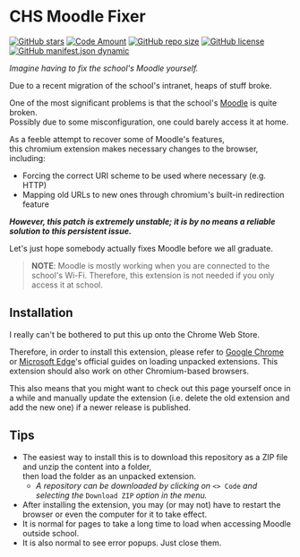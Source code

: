 # CHS Moodle Fixer

[![GitHub stars](https://img.shields.io/github/stars/abu-co/CHS-Moodle-Fixer)](https://github.com/abu-co/CHS-Moodle-Fixer/stargazers)
[![Code Amount](https://img.shields.io/badge/js%20code%20amount-0-yellowgreen)](#)
[![GitHub repo size](https://img.shields.io/github/repo-size/abu-co/CHS-Moodle-Fixer)](#)
[![GitHub license](https://img.shields.io/github/license/abu-co/CHS-Moodle-Fixer)](LICENSE)  
[![GitHub manifest.json dynamic](https://img.shields.io/github/manifest-json/permissions/abu-co/CHS-Moodle-Fixer)](manifest.json)

*Imagine having to fix the school's Moodle yourself.*

Due to a recent migration of the school's intranet, heaps of stuff broke.

One of the most significant problems is that the school's 
[Moodle](http://web3.carlingfor-h.schools.nsw.edu.au/applications/moodle2/) is quite broken.  
Possibly due to some misconfiguration, one could barely access it at home.

As a feeble attempt to recover some of Moodle's features,  
this chromium extension makes necessary changes to the browser, including:
- Forcing the correct URI scheme to be used where necessary (e.g. HTTP)
- Mapping old URLs to new ones through chromium's built-in redirection feature

***However, this patch is extremely unstable; it is by no means a reliable solution to this persistent issue.***

Let's just hope somebody actually fixes Moodle before we all graduate.

> **NOTE**: Moodle is mostly working when you are connected to the school's Wi-Fi. 
Therefore, this extension is not needed if you only access it at school. 

## Installation
I really can't be bothered to put this up onto the Chrome Web Store.

Therefore, in order to install this extension, 
please refer to [Google Chrome](https://developer.chrome.com/docs/extensions/mv3/getstarted/#unpacked)
or [Microsoft Edge](https://docs.microsoft.com/en-us/microsoft-edge/extensions-chromium/getting-started/extension-sideloading)'s
official guides on loading unpacked extensions. This extension should also work on other Chromium-based browsers.

This also means that you might want to check out this page yourself 
once in a while and manually update the extension 
(i.e. delete the old extension and add the new one) 
if a newer release is published.

## Tips

- The easiest way to install this is to download this repository as a ZIP file and unzip the content into a folder,  
then load the folder as an unpacked extension.
  - *A repository can be downloaded by clicking on* `<> Code` *and selecting the* `Download ZIP` *option in the menu.*
- After installing the extension, you may (or may not) have to restart the browser or even the computer for it to take effect.  
- It is normal for pages to take a long time to load when accessing Moodle outside school.  
- It is also normal to see error popups. Just close them. 


